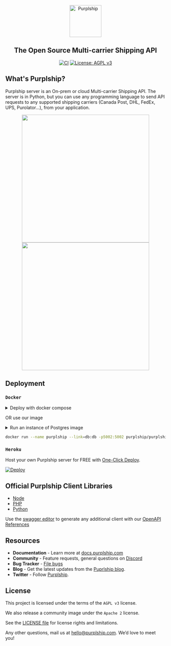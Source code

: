<p align="center">
  <p align="center">
    <a href="https://purplship.com" target="_blank">
      <img src="https://github.com/PurplShip/purplship-server/raw/main/src/purpleserver/purpleserver/static/purpleserver/img/icon.png" alt="Purplship" height="100">
    </a>
  </p>
  <h2 align="center">
    The Open Source Multi-carrier Shipping API
  </h2>
  <p align="center">
    <a href="https://github.com/PurplShip/purplship-server/actions"><img src="https://github.com/PurplShip/purplship-server/workflows/PuprlShip-Server/badge.svg" alt="CI" style="max-width:100%;"></a>
    <a href="https://www.gnu.org/licenses/agpl-3.0" rel="nofollow"><img src="https://camo.githubusercontent.com/cb1d26ec555a33e9f09fe279b5edc49996a3bb3b/68747470733a2f2f696d672e736869656c64732e696f2f62616467652f4c6963656e73652d4147504c25323076332d626c75652e737667" alt="License: AGPL v3" data-canonical-src="https://img.shields.io/badge/License-AGPL%20v3-blue.svg" style="max-width:100%;"></a>
  </p>
</p>


## What's Purplship?

Purplship server is an On-prem or cloud Multi-carrier Shipping API.
The server is in Python, but you can use any programming language to send API requests to 
any supported shipping carriers (Canada Post, DHL, FedEx, UPS, Purolator...), from your application.

<p align="center">
  <img src="https://raw.githubusercontent.com/PurplShip/purplship-server/main/dashboard1.png" width="400">
  <img src="https://raw.githubusercontent.com/PurplShip/purplship-server/main/dashboard2.png" width="400">
</p>


## Deployment

### `Docker`

<details>
<summary>Deploy with docker compose</summary>

```yaml
version: '3'

services:
  db:
    image: postgres
    restart: always
    environment:
      POSTGRES_DB: "db"
      POSTGRES_USER: "postgres"
      POSTGRES_PASSWORD: "postgres"

  purplship:
    image: purplship/purplship-server:[version]
    restart: always
    environment:
      - DEBUG_MODE=True
      - ALLOWED_HOSTS=*
      - DATABASE_HOST=db
      - DATABASE_PORT=5432
      - DATABASE_NAME=db
      - DATABASE_USERNAME=postgres
      - DATABASE_PASSWORD=postgres
    ports:
      - "5002:5002"
    depends_on:
      - db
```

</details>

OR use our image 

<details>
<summary>Run an instance of Postgres image</summary>

```bash
docker run -d --name db -e POSTGRES_USER=postgres -e POSTGRES_PASSWORD=postgres postgres
```

</details>

```bash
docker run --name purplship --link=db:db -p5002:5002 purplship/purplship-server:[version]
```

### `Heroku`

Host your own Purplship server for FREE with [One-Click Deploy](https://heroku.com/deploy).

[![Deploy](https://www.herokucdn.com/deploy/button.svg)](https://heroku.com/deploy?template=https://github.com/PurplShip/purplship-heroku/tree/main/)


## Official Purplship Client Libraries

- [Node](https://github.com/PurplShip/purplship-node)
- [PHP](https://github.com/PurplShip/purplship-php-client)
- [Python](https://github.com/PurplShip/purplship-python-client)

Use the [swagger editor](https://editor.swagger.io/) to generate any additional client with our [OpenAPI References](https://github.com/PurplShip/purplship-server/tree/main/openapi)


## Resources

- **Documentation** - Learn more at [docs.purplship.com](https://docs.purplship.com)
- **Community** - Feature requests, general questions on [Discord](https://discord.gg/kXEa3UMRHd)
- **Bug Tracker** - [File bugs](https://github.com/PurplShip/purplship-server/issues)
- **Blog** - Get the latest updates from the [Puprlship blog](https://blog.purplship.com).
- **Twitter** - Follow [Purplship](https://twitter.com/purplship).


## License

This project is licensed under the terms of the `AGPL v3` license.

We also release a community image under the `Apache 2` license.

See the [LICENSE file](/LICENSE) for license rights and limitations.

Any other questions, mail us at hello@purplship.com. We’d love to meet you!